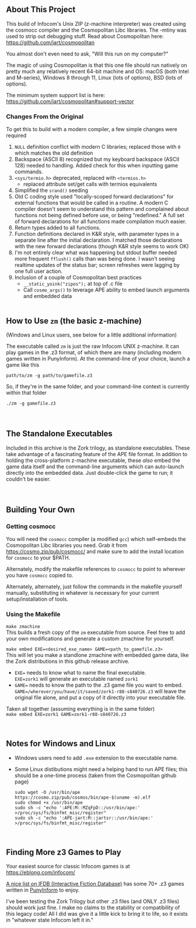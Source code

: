 ## About This Project
This build of Infocom's Unix ZIP (z-machine interpreter) was created using the cosmocc compiler and the Cosmopolitan Libc libraries. The -mtiny was used to strip out debugging stuff. Read about Cosmopolitan here: https://github.com/jart/cosmopolitan

You almost don't even need to ask, "Will this run on my computer?"

The magic of using Cosmopolitan is that this one file should run natively on pretty much any relatively recent 64-bit machine and OS: macOS (both Intel and M-series), Windows 8 through 11, Linux (lots of options), BSD (lots of options).

The minimum system support list is here: https://github.com/jart/cosmopolitan#support-vector

### Changes From the Original
To get this to build with a modern compiler, a few simple changes were required
1. `NULL` definition conflict with modern C libraries; replaced those with `0` which matches the old definition
1. Backspace (ASCII 8) recognized but my keyboard backspace (ASCII 128) needed to handling. Added check for this when inputting game commands.
1. `<sys/termio.h>` deprecated, replaced with `<termios.h>`
    - replaced attribute set/get calls with termios equivalents
1. Simplified the `srand()` seeding
1. Old C coding style used "locally-scoped forward declarations" for external functions that would be called in a routine. A modern C compiler doesn't seem to understand this pattern and complained about functions not being defined before use, or being "redefined." A full set of forward declarations for all functions made compilation much easier.
1. Return types added to all functions.
1. Function definitions declared in K&R style, with parameter types in a separate line after the initial declaration. I matched those declarations with the new forward declarations (though K&R style seems to work OK)
1. I'm not entirely clear what was happening but stdout buffer needed more frequent `fflush()` calls than was being done. I wasn't seeing realtime updates of the status bar; screen refreshes were lagging by one full user action.
1. Inclusion of a couple of Cosmopolitan best practices
    - `__static_yoink("zipos");` at top of .c file
    - Call `cosmo_args()` to leverage APE ability to embed launch arguments and embedded data
<br><br>
## How to Use `zm` (the basic z-machine)

(Windows and Linux users, see below for a little additional information)

The executable called `zm` is just the raw Infocom UNIX z-machine. It can play games in the .z3 format, of which there are many (including modern games written in PunyInform). At the command-line of your choice, launch a game like this

`path/to/zm -g path/to/gamefile.z3`

So, if they're in the same folder, and your command-line context is currently within that folder

`./zm -g gamefile.z3`
<br><br><br>
## The Standalone Executables

Included in this archive is the Zork trilogy, as standalone executables. These take advantage of a fascinating feature of the APE file format. In addition to holding the cross-platform z-machine executable, these *also* embed the game data itself and the command-line arguments which can auto-launch directly into the embedded data. Just double-click the game to run; it couldn't be easier.
<br><br><br>

## Building Your Own

### Getting cosmocc
You will need the `cosmocc` compiler (a modified `gcc`) which self-embeds the Cosmopolitan Libc libraries you need. Grab it from https://cosmo.zip/pub/cosmocc/ and make sure to add the install location for `cosmocc` to your $PATH.

Alternately, modify the makefile references to `cosmocc` to point to wherever you have `cosmocc` copied to.

Alternately, alternately, just follow the commands in the makefile yourself manually, substituting in whatever is necessary for your current setup/installation of tools.


### Using the Makefile

`make zmachine`<br>
This builds a fresh copy of the `zm` executable from source. Feel free to add your own modifications and generate a custom zmachine for yourself.

`make embed EXE=<desired_exe_name> GAME=<path_to_gamefile.z3>`<br>
This will let you make a standlone zmachine with embedded game data, like the Zork distributions in this github release archive.

- `EXE=` needs to know what to name the final executable.<br>`EXE=zork1` will generate an executable named `zork1`
- `GAME=` needs to know the path to the .z3 game file you want to embed.<br>`GAME=/wherever/you/have/it/saved/zork1-r88-s840726.z3` will leave the original file alone, and put a copy of it directly into your executable file.

Taken all together (assuming everything is in the same folder)<br>
`make embed EXE=zork1 GAME=zork1-r88-s840726.z3`

<br>

## Notes for Windows and Linux

- Windows users need to add `.exe` extension to the executable name.
- Some Linux distibutions might need a helping hand to run APE files; this should be a one-time process (taken from the Cosmopolitan github page)

    ```
    sudo wget -O /usr/bin/ape https://cosmo.zip/pub/cosmos/bin/ape-$(uname -m).elf
    sudo chmod +x /usr/bin/ape
    sudo sh -c "echo ':APE:M::MZqFpD::/usr/bin/ape:' >/proc/sys/fs/binfmt_misc/register"
    sudo sh -c "echo ':APE-jart:M::jartsr::/usr/bin/ape:' >/proc/sys/fs/binfmt_misc/register"
    ``` 
<br>

## Finding More z3 Games to Play
Your easiest source for classic Infocom games is at https://eblong.com/infocom/

[A nice list on IFDB (Interactive Fiction Database)](https://ifdb.org/search?searchfor=tag%3Apunyinform&sortby=&pg=all) has some 70+ .z3 games written in [PunyInform](https://github.com/johanberntsson/PunyInform?tab=readme-ov-file) to enjoy.

I've been testing the Zork Trilogy but other .z3 files (and ONLY .z3 files) should work just fine. I make no claims to the stability or compatibility of this legacy code! All I did was give it a little kick to bring it to life, so it exists in "whatever state Infocom left it in."

